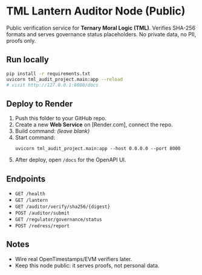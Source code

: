 
# TML Lantern Auditor Node (Public)

Public verification service for **Ternary Moral Logic (TML)**.
Verifies SHA-256 formats and serves governance status placeholders.
No private data, no PII, proofs only.

## Run locally
```bash
pip install -r requirements.txt
uvicorn tml_audit_project.main:app --reload
# visit http://127.0.0.1:8000/docs
```

## Deploy to Render
1. Push this folder to your GitHub repo.
2. Create a new **Web Service** on [Render.com], connect the repo.
3. Build command: *(leave blank)*
4. Start command:
   ```
   uvicorn tml_audit_project.main:app --host 0.0.0.0 --port 8000
   ```
5. After deploy, open `/docs` for the OpenAPI UI.

## Endpoints
- `GET /health`
- `GET /lantern`
- `GET /auditor/verify/sha256/{digest}`
- `POST /auditor/submit`
- `GET /regulator/governance/status`
- `POST /redress/report`

## Notes
- Wire real OpenTimestamps/EVM verifiers later.
- Keep this node public: it serves proofs, not personal data.
